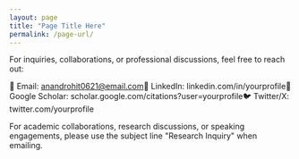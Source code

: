 ```yaml
---
layout: page
title: "Page Title Here"
permalink: /page-url/
---
```


For inquiries, collaborations, or professional discussions, feel free to reach out:

📧 Email: anandrohit0621@email.com🔗 LinkedIn: linkedin.com/in/yourprofile📄 Google Scholar: scholar.google.com/citations?user=yourprofile🐦 Twitter/X: twitter.com/yourprofile

For academic collaborations, research discussions, or speaking engagements, please use the subject line "Research Inquiry" when emailing.
